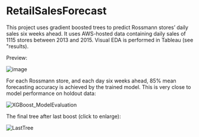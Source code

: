 # RetailSalesForecast
This project uses gradient boosted trees to predict Rossmann stores’ daily sales six weeks ahead. It uses AWS-hosted data containing daily sales of 1115 stores between 2013 and 2015. Visual EDA is performed in Tableau (see "results).

Preview:

![image](https://user-images.githubusercontent.com/97337456/194385586-f4f87895-37a2-48e4-a4cd-e83024ec5f75.png)


For each Rossmann store, and each day six weeks ahead, 85% mean forecasting accuracy is achieved by the trained model. This is very close to model performance on holdout data:

![XGBoost_ModelEvaluation](https://user-images.githubusercontent.com/97337456/193450433-5da6d3ee-3a32-4fe4-81e8-a7c0ef5cc172.png)

The final tree after last boost (click to enlarge):

![LastTree](https://user-images.githubusercontent.com/97337456/193451074-ff79ea74-8103-44a8-ab29-44de05880ad9.png)


